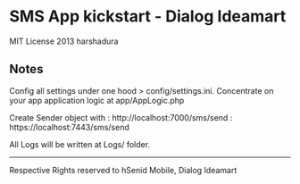 SMS App kickstart - Dialog Ideamart
==================================

MIT License 2013 harshadura

Notes
-----

Config all settings under one hood > config/settings.ini.
Concentrate on your app application logic at app/AppLogic.php

Create Sender object with
    : http://localhost:7000/sms/send
    : https://localhost:7443/sms/send

All Logs will be written at Logs/ folder.
__________
Respective Rights reserved to hSenid Mobile, Dialog Ideamart